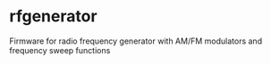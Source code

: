 # rfgenerator
Firmware for radio frequency generator with AM/FM modulators and frequency sweep functions

